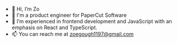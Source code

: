 - 👋 Hi, I’m Zo
- 🌱 I'm a product engineer for PaperCut Software
- 👀 I’m experienced in frontend development and JavaScript with an emphasis on React and TypeScript.
- 📫 You can reach me at zoegough1197@gmail.com
